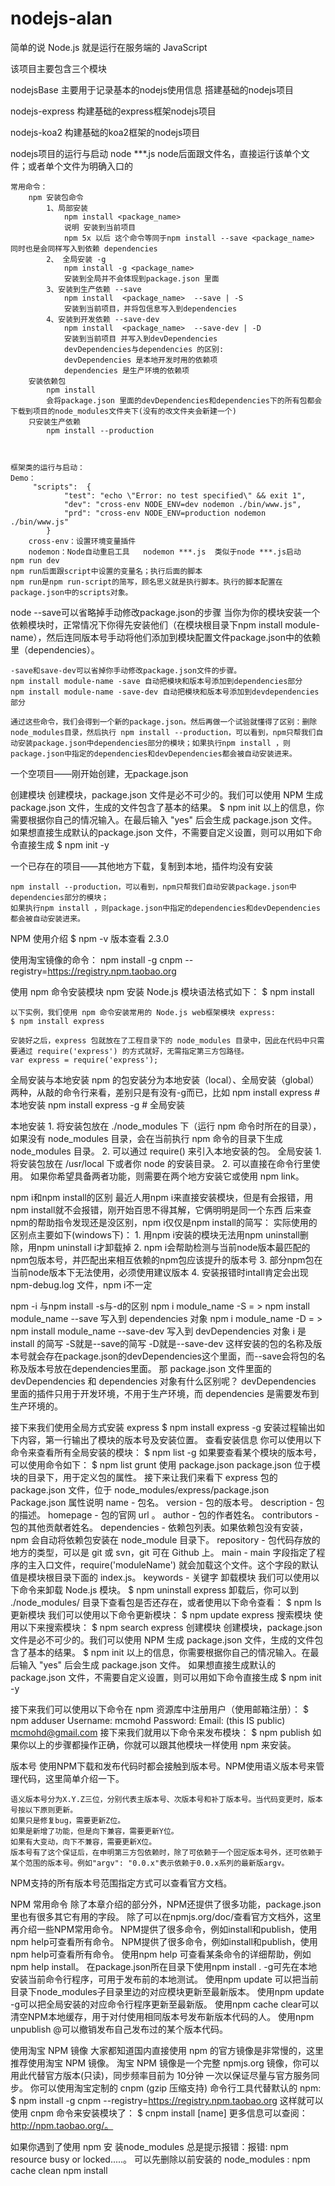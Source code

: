 # nodejs-alan
简单的说 Node.js 就是运行在服务端的 JavaScript

该项目主要包含三个模块

nodejsBase
主要用于记录基本的nodejs使用信息
搭建基础的nodejs项目

nodejs-express
构建基础的express框架nodejs项目

nodejs-koa2
构建基础的koa2框架的nodejs项目


nodejs项目的运行与启动
    node ***.js     node后面跟文件名，直接运行该单个文件；或者单个文件为明确入口的

    常用命令：
        npm 安装包命令
            1、局部安装
                npm install <package_name> 
                说明 安装到当前项目
                npm 5x 以后 这个命令等同于npm install --save <package_name> 同时也是会同样写入到依赖 dependencies
            2、 全局安装 -g
                npm install -g <package_name> 
                安装到全局并不会体现到package.json 里面
            3、安装到生产依赖 --save
                npm install  <package_name>  --save | -S
                安装到当前项目，并将包信息写入到dependencies
            4、安装到开发依赖 --save-dev
                npm install  <package_name>  --save-dev | -D
                安装到当前项目 并写入到devDependencies
                devDependencies与dependencies 的区别:
                devDependencies 是本地开发时用的依赖项
                dependencies 是生产环境的依赖项
        安装依赖包
            npm install 
            会将package.json 里面的devDependencies和dependencies下的所有包都会下载到项目的node_modules文件夹下(没有的改文件夹会新建一个)
        只安装生产依赖
            npm install --production



    框架类的运行与启动：
    Demo：
         "scripts":  {
                "test": "echo \"Error: no test specified\" && exit 1",
                "dev": "cross-env NODE_ENV=dev nodemon ./bin/www.js",
                "prd": "cross-env NODE_ENV=production nodemon ./bin/www.js"
            }
        cross-env：设置环境变量插件
        nodemon：Node自动重启工具   nodemon ***.js  类似于node ***.js启动
    npm run dev
    npm run后面跟script中设置的变量名；执行后面的脚本
    npm run是npm run-script的简写，顾名思义就是执行脚本。执行的脚本配置在package.json中的scripts对象。

node --save可以省略掉手动修改package.json的步骤
    当你为你的模块安装一个依赖模块时，正常情况下你得先安装他们（在模块根目录下npm install module-name），然后连同版本号手动将他们添加到模块配置文件package.json中的依赖里（dependencies）。

    -save和save-dev可以省掉你手动修改package.json文件的步骤。
    npm install module-name -save 自动把模块和版本号添加到dependencies部分
    npm install module-name -save-dev 自动把模块和版本号添加到devdependencies部分

    通过这些命令，我们会得到一个新的package.json。然后再做一个试验就懂得了区别：删除node_modules目录，然后执行 npm install --production，可以看到，npm只帮我们自动安装package.json中dependencies部分的模块；如果执行npm install ，则package.json中指定的dependencies和devDependencies都会被自动安装进来。



一个空项目——刚开始创建，无package.json

创建模块
    创建模块，package.json 文件是必不可少的。我们可以使用 NPM 生成 package.json 文件，生成的文件包含了基本的结果。
    $ npm init
    以上的信息，你需要根据你自己的情况输入。在最后输入 "yes" 后会生成 package.json 文件。
    如果想直接生成默认的package.json 文件，不需要自定义设置，则可以用如下命令直接生成
    $ npm init -y

一个已存在的项目——其他地方下载，复制到本地，插件均没有安装

    npm install --production，可以看到，npm只帮我们自动安装package.json中dependencies部分的模块；
    如果执行npm install ，则package.json中指定的dependencies和devDependencies都会被自动安装进来。














NPM 使用介绍
$ npm -v        版本查看
2.3.0

使用淘宝镜像的命令：
npm install -g cnpm --registry=https://registry.npm.taobao.org

使用 npm 命令安装模块
    npm 安装 Node.js 模块语法格式如下：
    $ npm install <Module Name>

    以下实例，我们使用 npm 命令安装常用的 Node.js web框架模块 express:
    $ npm install express

    安装好之后，express 包就放在了工程目录下的 node_modules 目录中，因此在代码中只需要通过 require('express') 的方式就好，无需指定第三方包路径。
    var express = require('express');

全局安装与本地安装
    npm 的包安装分为本地安装（local）、全局安装（global）两种，从敲的命令行来看，差别只是有没有-g而已，比如
    npm install express          # 本地安装
    npm install express -g   # 全局安装

本地安装
    1. 将安装包放在 ./node_modules 下（运行 npm 命令时所在的目录），如果没有 node_modules 目录，会在当前执行 npm 命令的目录下生成 node_modules 目录。
    2. 可以通过 require() 来引入本地安装的包。
全局安装
    1. 将安装包放在 /usr/local 下或者你 node 的安装目录。
    2. 可以直接在命令行里使用。
如果你希望具备两者功能，则需要在两个地方安装它或使用 npm link。


npm i和npm install的区别
    最近人用npm i来直接安装模块，但是有会报错，用npm install就不会报错，刚开始百思不得其解，它俩明明是同一个东西
    后来查npm的帮助指令发现还是没区别，npm i仅仅是npm install的简写：
    实际使用的区别点主要如下(windows下)： 
        1. 用npm i安装的模块无法用npm uninstall删除，用npm uninstall i才卸载掉 
        2. npm i会帮助检测与当前node版本最匹配的npm包版本号，并匹配出来相互依赖的npm包应该提升的版本号 
        3. 部分npm包在当前node版本下无法使用，必须使用建议版本 
        4. 安装报错时intall肯定会出现npm-debug.log 文件，npm i不一定

npm -i 与npm install -s与-d的区别
    npm i module_name  -S   = >  npm install module_name --save    写入到 dependencies 对象
    npm i module_name  -D   = >  npm install module_name --save-dev   写入到 devDependencies 对象
    i 是install 的简写
    -S就是--save的简写
    -D就是--save-dev 
    这样安装的包的名称及版本号就会存在package.json的devDependencies这个里面，而--save会将包的名称及版本号放在dependencies里面。
    那 package.json 文件里面的 devDependencies  和 dependencies 对象有什么区别呢？
        devDependencies  里面的插件只用于开发环境，不用于生产环境，而 dependencies  是需要发布到生产环境的。

接下来我们使用全局方式安装 express
    $ npm install express -g
    安装过程输出如下内容，第一行输出了模块的版本号及安装位置。
查看安装信息
    你可以使用以下命令来查看所有全局安装的模块：
    $ npm list -g
如果要查看某个模块的版本号，可以使用命令如下：
    $ npm list grunt
使用 package.json
    package.json 位于模块的目录下，用于定义包的属性。
    接下来让我们来看下 express 包的 package.json 文件，位于 node_modules/express/package.json
Package.json 属性说明
    name - 包名。
    version - 包的版本号。
    description - 包的描述。
    homepage - 包的官网 url 。
    author - 包的作者姓名。
    contributors - 包的其他贡献者姓名。
    dependencies - 依赖包列表。如果依赖包没有安装，npm 会自动将依赖包安装在 node_module 目录下。
    repository - 包代码存放的地方的类型，可以是 git 或 svn，git 可在 Github 上。
    main - main 字段指定了程序的主入口文件，require('moduleName') 就会加载这个文件。这个字段的默认值是模块根目录下面的 index.js。
    keywords - 关键字
卸载模块
    我们可以使用以下命令来卸载 Node.js 模块。
    $ npm uninstall express
    卸载后，你可以到 ./node_modules/ 目录下查看包是否还存在，或者使用以下命令查看：
    $ npm ls
更新模块
    我们可以使用以下命令更新模块：
    $ npm update express
搜索模块
    使用以下来搜索模块：
    $ npm search express
创建模块
    创建模块，package.json 文件是必不可少的。我们可以使用 NPM 生成 package.json 文件，生成的文件包含了基本的结果。
    $ npm init
    以上的信息，你需要根据你自己的情况输入。在最后输入 "yes" 后会生成 package.json 文件。
    如果想直接生成默认的package.json 文件，不需要自定义设置，则可以用如下命令直接生成
    $ npm init -y

接下来我们可以使用以下命令在 npm 资源库中注册用户（使用邮箱注册）：
    $ npm adduser
    Username: mcmohd
    Password:
    Email: (this IS public) mcmohd@gmail.com
接下来我们就用以下命令来发布模块：
    $ npm publish
    如果你以上的步骤都操作正确，你就可以跟其他模块一样使用 npm 来安装。

版本号
    使用NPM下载和发布代码时都会接触到版本号。NPM使用语义版本号来管理代码，这里简单介绍一下。

    语义版本号分为X.Y.Z三位，分别代表主版本号、次版本号和补丁版本号。当代码变更时，版本号按以下原则更新。
    如果只是修复bug，需要更新Z位。
    如果是新增了功能，但是向下兼容，需要更新Y位。
    如果有大变动，向下不兼容，需要更新X位。
    版本号有了这个保证后，在申明第三方包依赖时，除了可依赖于一个固定版本号外，还可依赖于某个范围的版本号。例如"argv": "0.0.x"表示依赖于0.0.x系列的最新版argv。

NPM支持的所有版本号范围指定方式可以查看官方文档。

NPM 常用命令
    除了本章介绍的部分外，NPM还提供了很多功能，package.json里也有很多其它有用的字段。
    除了可以在npmjs.org/doc/查看官方文档外，这里再介绍一些NPM常用命令。
    NPM提供了很多命令，例如install和publish，使用npm help可查看所有命令。
    NPM提供了很多命令，例如install和publish，使用npm help可查看所有命令。
    使用npm help <command>可查看某条命令的详细帮助，例如npm help install。
    在package.json所在目录下使用npm install . -g可先在本地安装当前命令行程序，可用于发布前的本地测试。
    使用npm update <package>可以把当前目录下node_modules子目录里边的对应模块更新至最新版本。
    使用npm update <package> -g可以把全局安装的对应命令行程序更新至最新版。
    使用npm cache clear可以清空NPM本地缓存，用于对付使用相同版本号发布新版本代码的人。
    使用npm unpublish <package>@<version>可以撤销发布自己发布过的某个版本代码。

使用淘宝 NPM 镜像
    大家都知道国内直接使用 npm 的官方镜像是非常慢的，这里推荐使用淘宝 NPM 镜像。
    淘宝 NPM 镜像是一个完整 npmjs.org 镜像，你可以用此代替官方版本(只读)，同步频率目前为 10分钟 一次以保证尽量与官方服务同步。
    你可以使用淘宝定制的 cnpm (gzip 压缩支持) 命令行工具代替默认的 npm:
    $ npm install -g cnpm --registry=https://registry.npm.taobao.org
    这样就可以使用 cnpm 命令来安装模块了：
    $ cnpm install [name]
    更多信息可以查阅：http://npm.taobao.org/。

如果你遇到了使用 npm 安 装node_modules 总是提示报错：报错: npm resource busy or locked.....。
    可以先删除以前安装的 node_modules :
    npm cache clean
    npm install